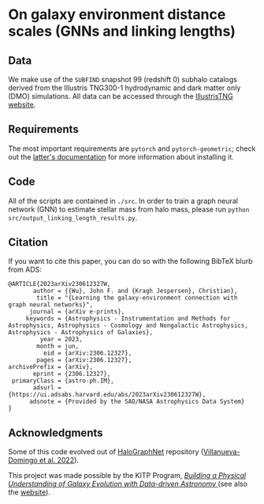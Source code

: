 # On galaxy environment distance scales (GNNs and linking lengths)

## Data

We make use of the `SUBFIND` snapshot 99 (redshift 0) subhalo catalogs derived from the Illustris TNG300-1 hydrodynamic and dark matter only (DMO) simulations. All data can be accessed through the [IllustrisTNG website](https://www.tng-project.org/data/).

## Requirements

The most important requirements are `pytorch` and `pytorch-geometric`; check out the [latter's documentation](https://pytorch-geometric.readthedocs.io/en/latest/) for more information about installing it.


## Code

All of the scripts are contained in `./src`. In order to train a graph neural network (GNN) to estimate stellar mass from halo mass, please run `python src/output_linking_length_results.py`.

## Citation 

If you want to cite this paper, you can do so with the following BibTeX blurb from ADS:

```
@ARTICLE{2023arXiv230612327W,
       author = {{Wu}, John F. and {Kragh Jespersen}, Christian},
        title = "{Learning the galaxy-environment connection with graph neural networks}",
      journal = {arXiv e-prints},
     keywords = {Astrophysics - Instrumentation and Methods for Astrophysics, Astrophysics - Cosmology and Nongalactic Astrophysics, Astrophysics - Astrophysics of Galaxies},
         year = 2023,
        month = jun,
          eid = {arXiv:2306.12327},
        pages = {arXiv:2306.12327},
archivePrefix = {arXiv},
       eprint = {2306.12327},
 primaryClass = {astro-ph.IM},
       adsurl = {https://ui.adsabs.harvard.edu/abs/2023arXiv230612327W},
      adsnote = {Provided by the SAO/NASA Astrophysics Data System}
}
``` 

## Acknowledgments
Some of this code evolved out of [HaloGraphNet](https://github.com/PabloVD/HaloGraphNet) repository ([Villanueva-Domingo et al. 2022](https://ui.adsabs.harvard.edu/abs/2022ApJ...935...30V/abstract)).

This project was made possible by the KITP Program, [*Building a Physical Understanding of Galaxy Evolution with Data-driven Astronomy*
](https://www.kitp.ucsb.edu/activities/galevo23) (see also the [website](https://datadrivengalaxyevolution.github.io/)).